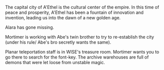 The capital city of A'Ethel is the cultural center of the empire. In this time of peace and prosperity, A'Ethel has been a fountain of innovation and invention, leading us into the dawn of a new golden age.

Alara has gone missing.

Mortimer is working with Abe's twin brother to try to re-establish the city (under his rule/ Abe's bro secretly wants the same).

Planar teleportation staff is in WISE's treasure room. Mortimer wants you to go there to search for the font-key.  The archive warehouses are full of demons that were let loose from unstable magic.



